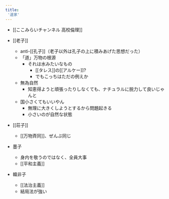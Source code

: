 ```yaml
---
title:
 '道家'
---
```


- [[ここみらいチャンネル 高校倫理]]

- [[老子]]
    - anti-[[孔子]]（老子以外は孔子の上に積みあげた思想だった）
    - 「道」万物の根源
        - それは水みたいなもの
            - [[タレス]]の[[アルケー]]?
            - でもこっちはただの例えか
    - 無為自然
        - 知恵得ようと頑張ったりしなくても、ナチュラルに脱力して良いじゃんと
    - 国小さくてもいいやん
        - 無理に大きくしようとするから問題起きる
        - 小さいのが自然な状態

- [[荘子]]
    - [[万物斉同]]、ぜんぶ同じ

- 墨子
    - 身内を敬うのではなく、全員大事
    - [[平和主義]]

- 韓非子
    - [[法治主義]]
    - 結局法が強い
